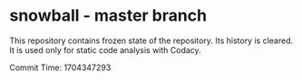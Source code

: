 # snowball - master branch

This repository contains frozen state of the repository.
Its history is cleared. It is used only for static code
analysis with Codacy.

Commit Time: 1704347293